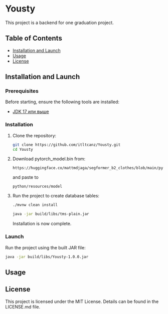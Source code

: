 # Yousty

This project is a backend for one graduation project.

## Table of Contents

- [Installation and Launch](#installation-and-launch)
- [Usage](#usage)
- [License](#license)

## Installation and Launch

### Prerequisites

Before starting, ensure the following tools are installed:
- [JDK 17 или выше](https://adoptium.net/temurin/releases/)

### Installation

1. Clone the repository:

    ```bash
    git clone https://github.com/itltcanz/Yousty.git
    cd Yousty
    ```

2. Download pytorch_model.bin from:
    ```
   https://huggingface.co/mattmdjaga/segformer_b2_clothes/blob/main/pytorch_model.bin
    ```
   and paste to
    ```
   python/resources/model
    ```

2. Run the project to create database tables:

    ```bash
   ./mvnw clean install

   java -jar build/libs/tms-plain.jar
    ```

   Installation is now complete.

### Launch

Run the project using the built JAR file:

   ```bash
   java -jar build/libs/Yousty-1.0.0.jar
   ```

## Usage

## License

This project is licensed under the MIT License. Details can be found in the LICENSE.md file.